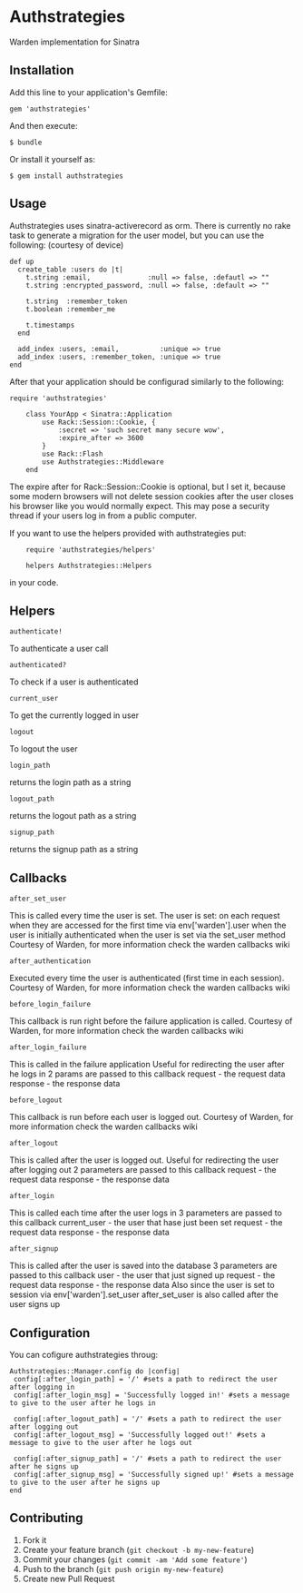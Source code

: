 # Authstrategies

Warden implementation for Sinatra

## Installation

Add this line to your application's Gemfile:

    gem 'authstrategies'

And then execute:

    $ bundle

Or install it yourself as:

    $ gem install authstrategies

## Usage

Authstrategies uses sinatra-activerecord as orm. There is currently no rake task to generate a migration for the user model, but you can use the following: (courtesy of device)

    def up
      create_table :users do |t|
        t.string :email,              :null => false, :defautl => ""
        t.string :encrypted_password, :null => false, :default => ""

        t.string  :remember_token
        t.boolean :remember_me

        t.timestamps
      end

      add_index :users, :email,          :unique => true
      add_index :users, :remember_token, :unique => true
    end


After that your application should be configurad similarly to the following:

    require 'authstrategies'

		class YourApp < Sinatra::Application
			use Rack::Session::Cookie, {
				:secret => 'such secret many secure wow',
				:expire_after => 3600
			}
			use Rack::Flash
			use Authstrategies::Middleware
		end

The expire after for Rack::Session::Cookie is optional, but I set it, because
some modern browsers will not delete session cookies after the user closes his browser like you would normally expect. This may pose a security thread if your users log in from a public computer.

If you want to use the helpers provided with authstrategies put:

		require 'authstrategies/helpers'

		helpers Authstrategies::Helpers

in your code.

## Helpers

    authenticate!
To authenticate a user call

    authenticated?
To check if a user is authenticated

    current_user
To get the currently logged in user

    logout
To logout the user

    login_path
returns the login path as a string

    logout_path
returns the logout path as a string

    signup_path
returns the signup path as a string

## Callbacks

    after_set_user
This is called every time the user is set. The user is set:
  on each request when they are accessed for the first time via env['warden'].user
  when the user is initially authenticated
  when the user is set via the set_user method
Courtesy of Warden, for more information check the warden callbacks wiki

    after_authentication

Executed every time the user is authenticated
(first time in each session).
Courtesy of Warden, for more information check the warden callbacks wiki

    before_login_failure

This callback is run right before the failure application is called.
Courtesy of Warden, for more information
check the warden callbacks wiki

    after_login_failure

This is called in the failure application
Useful for redirecting the user after he logs in
2 params are passed to this callback
  request - the request data
  response - the response data

    before_logout

This callback is run before each user is logged out.
Courtesy of Warden, for more information
check the warden callbacks wiki

    after_logout

This is called after the user is logged out.
Useful for redirecting the user after logging out
2 parameters are passed to this callback
  request - the request data
  response - the response data

    after_login

This is called each time after the user logs in
3 parameters are passed to this callback
  current_user - the user that hase just been set
  request - the request data
  response - the response data

    after_signup

This is called after the user is saved into
the database
3 parameters are passed to this callback
  user - the user that just signed up
  request - the request data
  response - the response data
Also since the user is set to session via env['warden'].set_user
after_set_user is also called after the user signs up

## Configuration

You can cofigure authstrategies throug:

    Authstrategies::Manager.config do |config|
     config[:after_login_path] = '/' #sets a path to redirect the user after logging in
     config[:after_login_msg] = 'Successfully logged in!' #sets a message to give to the user after he logs in

     config[:after_logout_path] = '/' #sets a path to redirect the user after logging out
     config[:after_logout_msg] = 'Successfully logged out!' #sets a message to give to the user after he logs out

     config[:after_signup_path] = '/' #sets a path to redirect the user after he signs up
     config[:after_signup_msg] = 'Successfully signed up!' #sets a message to give to the user after he signs up
    end

## Contributing

1. Fork it
2. Create your feature branch (`git checkout -b my-new-feature`)
3. Commit your changes (`git commit -am 'Add some feature'`)
4. Push to the branch (`git push origin my-new-feature`)
5. Create new Pull Request
